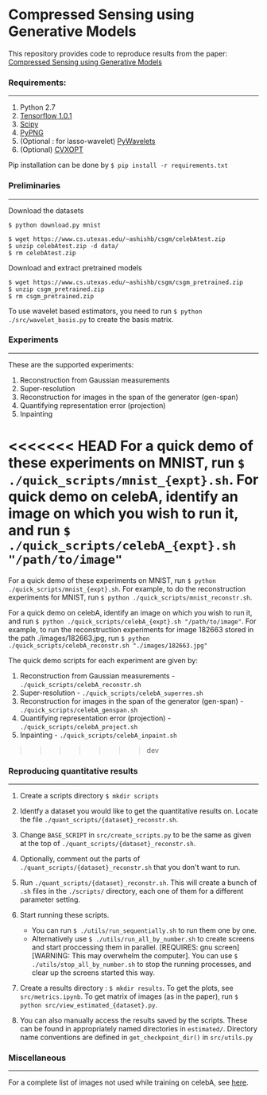 # Compressed Sensing using Generative Models

This repository provides code to reproduce results from the paper: [Compressed Sensing using Generative Models](https://arxiv.org/abs/1703.03208)

### Requirements: 
---

1. Python 2.7
2. [Tensorflow 1.0.1](https://www.tensorflow.org/install/)
3. [Scipy](https://www.scipy.org/install.html)
4. [PyPNG](http://stackoverflow.com/a/31143108/3537687)
5. (Optional : for lasso-wavelet) [PyWavelets](http://pywavelets.readthedocs.io/en/latest/#install)
6. (Optional) [CVXOPT](http://cvxopt.org/install/index.html)

Pip installation can be done by ```$ pip install -r requirements.txt```

### Preliminaries
---

Download the datasets
```shell
$ python download.py mnist

$ wget https://www.cs.utexas.edu/~ashishb/csgm/celebAtest.zip
$ unzip celebAtest.zip -d data/
$ rm celebAtest.zip
```

Download and extract pretrained models

```shell
$ wget https://www.cs.utexas.edu/~ashishb/csgm/csgm_pretrained.zip
$ unzip csgm_pretrained.zip
$ rm csgm_pretrained.zip
```

To use wavelet based estimators, you need to run ```$ python ./src/wavelet_basis.py``` to create the basis matrix.

### Experiments
---
These are the supported experiments:

1. Reconstruction from Gaussian measurements
2. Super-resolution
3. Reconstruction for images in the span of the generator (gen-span)
4. Quantifying representation error (projection)
5. Inpainting

<<<<<<< HEAD
For a quick demo of these experiments on MNIST, run ```$ ./quick_scripts/mnist_{expt}.sh```. For quick demo on celebA, identify an image on which you wish to run it, and run ```$ ./quick_scripts/celebA_{expt}.sh "/path/to/image"```
=======
For a quick demo of these experiments on MNIST, run ```$ python ./quick_scripts/mnist_{expt}.sh```. For example, to do the reconstruction experiments for MNIST, run ```$ python ./quick_scripts/mnist_reconstr.sh```.

For a quick demo on celebA, identify an image on which you wish to run it, and run ```$ python ./quick_scripts/celebA_{expt}.sh "/path/to/image"```. For example, to run the reconstruction experiments for image 182663 stored in the path ./images/182663.jpg, run ```$ python ./quick_scripts/celebA_reconstr.sh "./images/182663.jpg"```

The quick demo scripts for each experiment are given by:
1. Reconstruction from Gaussian measurements - ```./quick_scripts/celebA_reconstr.sh```
2. Super-resolution - ```./quick_scripts/celebA_superres.sh``` 
3. Reconstruction for images in the span of the generator (gen-span) - ```./quick_scripts/celebA_genspan.sh``` 
4. Quantifying representation error (projection) - ```./quick_scripts/celebA_project.sh``` 
5. Inpainting - ```./quick_scripts/celebA_inpaint.sh``` 
 
>>>>>>> dev

### Reproducing quantitative results
---

1. Create a scripts directory ```$ mkdir scripts```

2. Identfy a dataset you would like to get the quantitative results on. Locate the file ```./quant_scripts/{dataset}_reconstr.sh```.

3. Change ```BASE_SCRIPT``` in ```src/create_scripts.py``` to be the same as given at the top of ```./quant_scripts/{dataset}_reconstr.sh```.

4. Optionally, comment out the parts of ```./quant_scripts/{dataset}_reconstr.sh``` that you don't want to run.

5. Run ```./quant_scripts/{dataset}_reconstr.sh```. This will create a bunch of ```.sh``` files in the ```./scripts/``` directory, each one of them for a different parameter setting.

6. Start running these scripts.
    - You can run ```$ ./utils/run_sequentially.sh``` to run them one by one.
    - Alternatively use ```$ ./utils/run_all_by_number.sh``` to create screens and start proccessing them in parallel. [REQUIRES: gnu screen][WARNING: This may overwhelm the computer]. You can use ```$ ./utils/stop_all_by_number.sh``` to stop the running processes, and clear up the screens started this way.

8. Create a results directory : ```$ mkdir results```. To get the plots, see ```src/metrics.ipynb```. To get matrix of images (as in the paper), run ```$ python src/view_estimated_{dataset}.py```.

9. You can also manually access the results saved by the scripts. These can be found in appropriately named directories in ```estimated/```. Directory name conventions are defined in ```get_checkpoint_dir()``` in ```src/utils.py```


### Miscellaneous
---
For a complete list of images not used while training on celebA, see [here](https://www.cs.utexas.edu/~ashishb/csgm/celebA_unused.txt).

